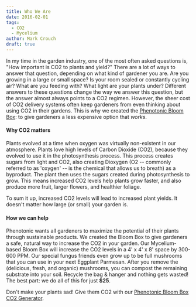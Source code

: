 ```yaml
---
title: Who We Are
date: 2016-02-01
tags:
  - CO2
  - Mycelium
author: Mark Crouch
draft: true
---
```


In my time in the garden industry, one of the most often asked questions is, "How important is CO2 to plants and yield?" There are a lot of ways to answer that question, depending on what kind of gardener you are. Are you growing in a large or small space? Is your room sealed or constantly cycling air? What are you feeding with? What light are your plants under? Different answers to these questions change the way we answer this question, but the answer almost always points to a CO2 regimen. However, the sheer cost of CO2 delivery systems often keep gardeners from even thinking about using CO2 in their gardens. This is why we created the [Phenotonic Bloom Box](/store/bloom-box): to give gardeners a less expensive option that *works*.

#### Why CO2 matters

Plants evolved at a time when oxygen was virtually non-existent in our atmosphere. Plants love high levels of Carbon Dioxide (CO2), because they evolved to use it in the photosynthesis process. This process creates sugars from light and CO2, also creating Dioxygen (O2 -- commonly referred to as 'oxygen' -- is the chemical that allows us to breath) as a byproduct. The plant then uses the sugars created during photosynthesis to grow. This means increased CO2 levels help plants grow faster, and also produce more fruit, larger flowers, and healthier foliage.

To sum it up, increased CO2 levels will lead to increased plant yields. It doesn't matter how large (or small) your garden is.

#### How we can help

Phenotonic wants all gardeners to maximize the potential of their plants through sustainable products. We created the Bloom Box to give gardeners a safe, natural way to increase the CO2 in your garden. Our Mycelium-based Bloom Box will increase the CO2 levels in a 4' x 4' x 8' space by 300-600 PPM. Our special fungus friends even grow up to be full mushrooms that you can use in your next Eggplant Parmesan. After you remove the (delicious, fresh, and organic) mushrooms, you can compost the remaining substrate into your soil. Recycle the bag & hanger and nothing gets wasted! The best part: we do all of this for just **$25**.

Don't make your plants sad! Give them CO2 with our [Phenotonic Bloom Box CO2 Generator](/store/bloom-box).
